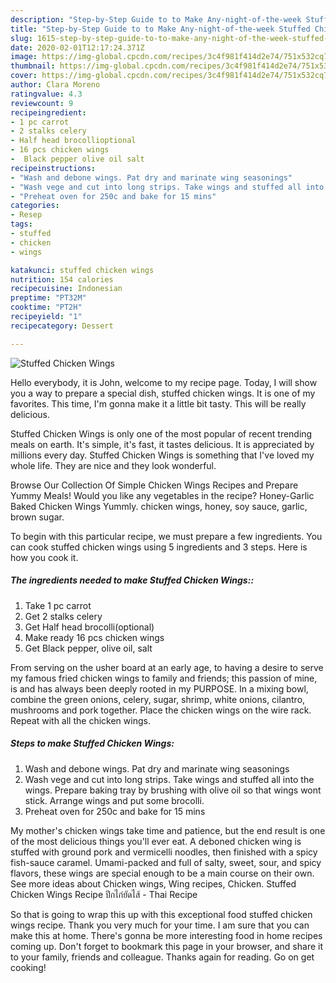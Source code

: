 ```yaml
---
description: "Step-by-Step Guide to to Make Any-night-of-the-week Stuffed Chicken Wings"
title: "Step-by-Step Guide to to Make Any-night-of-the-week Stuffed Chicken Wings"
slug: 1615-step-by-step-guide-to-to-make-any-night-of-the-week-stuffed-chicken-wings
date: 2020-02-01T12:17:24.371Z
image: https://img-global.cpcdn.com/recipes/3c4f981f414d2e74/751x532cq70/stuffed-chicken-wings-recipe-main-photo.jpg
thumbnail: https://img-global.cpcdn.com/recipes/3c4f981f414d2e74/751x532cq70/stuffed-chicken-wings-recipe-main-photo.jpg
cover: https://img-global.cpcdn.com/recipes/3c4f981f414d2e74/751x532cq70/stuffed-chicken-wings-recipe-main-photo.jpg
author: Clara Moreno
ratingvalue: 4.3
reviewcount: 9
recipeingredient:
- 1 pc carrot
- 2 stalks celery
- Half head brocollioptional
- 16 pcs chicken wings
-  Black pepper olive oil salt
recipeinstructions:
- "Wash and debone wings. Pat dry and marinate wing seasonings"
- "Wash vege and cut into long strips. Take wings and stuffed all into the wings. Prepare baking tray by brushing with olive oil so that wings wont stick. Arrange wings and put some brocolli."
- "Preheat oven for 250c and bake for 15 mins"
categories:
- Resep
tags:
- stuffed
- chicken
- wings

katakunci: stuffed chicken wings
nutrition: 154 calories
recipecuisine: Indonesian
preptime: "PT32M"
cooktime: "PT2H"
recipeyield: "1"
recipecategory: Dessert

---
```



![Stuffed Chicken Wings](https://img-global.cpcdn.com/recipes/3c4f981f414d2e74/751x532cq70/stuffed-chicken-wings-recipe-main-photo.jpg)

Hello everybody, it is John, welcome to my recipe page. Today, I will show you a way to prepare a special dish, stuffed chicken wings. It is one of my favorites. This time, I'm gonna make it a little bit tasty. This will be really delicious.

Stuffed Chicken Wings is only one of the most popular of recent trending meals on earth. It's simple, it's fast, it tastes delicious. It is appreciated by millions every day. Stuffed Chicken Wings is something that I've loved my whole life. They are nice and they look wonderful.

Browse Our Collection Of Simple Chicken Wings Recipes and Prepare Yummy Meals! Would you like any vegetables in the recipe? Honey-Garlic Baked Chicken Wings Yummly. chicken wings, honey, soy sauce, garlic, brown sugar.


To begin with this particular recipe, we must prepare a few ingredients. You can cook stuffed chicken wings using 5 ingredients and 3 steps. Here is how you cook it.

##### The ingredients needed to make Stuffed Chicken Wings::

1. Take 1 pc carrot
1. Get 2 stalks celery
1. Get Half head brocolli(optional)
1. Make ready 16 pcs chicken wings
1. Get  Black pepper, olive oil, salt


From serving on the usher board at an early age, to having a desire to serve my famous fried chicken wings to family and friends; this passion of mine, is and has always been deeply rooted in my PURPOSE. In a mixing bowl, combine the green onions, celery, sugar, shrimp, white onions, cilantro, mushrooms and pork together. Place the chicken wings on the wire rack. Repeat with all the chicken wings. 

##### Steps to make Stuffed Chicken Wings:

1. Wash and debone wings. Pat dry and marinate wing seasonings
1. Wash vege and cut into long strips. Take wings and stuffed all into the wings. Prepare baking tray by brushing with olive oil so that wings wont stick. Arrange wings and put some brocolli.
1. Preheat oven for 250c and bake for 15 mins


My mother&#39;s chicken wings take time and patience, but the end result is one of the most delicious things you&#39;ll ever eat. A deboned chicken wing is stuffed with ground pork and vermicelli noodles, then finished with a spicy fish-sauce caramel. Umami-packed and full of salty, sweet, sour, and spicy flavors, these wings are special enough to be a main course on their own. See more ideas about Chicken wings, Wing recipes, Chicken. Stuffed Chicken Wings Recipe ปีกไก่ยัดไส้ - Thai Recipe 

So that is going to wrap this up with this exceptional food stuffed chicken wings recipe. Thank you very much for your time. I am sure that you can make this at home. There's gonna be more interesting food in home recipes coming up. Don't forget to bookmark this page in your browser, and share it to your family, friends and colleague. Thanks again for reading. Go on get cooking!
